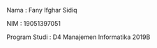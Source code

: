

                                                                   
Nama           : Fany Ifghar Sidiq                                  
                                                                    
NIM            : 19051397051                                       
                                                                   
Program Studi  : D4 Manajemen Informatika 2019B                     
                                                                    

